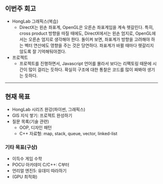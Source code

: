 ## 이번주 회고
- HongLab 그래픽스(복습)
    - DirectX는 왼손 좌표계, OpenGL은 오른손 좌표계임을 계속 헷갈린다. 특히, cross product 방향을 따질 때에도, DirectX에서는 왼손 엄지로, OpenGL에서는 오른손 엄지로 생각해야 한다. 돌이켜 보면, 좌표계가 방향을 고려해야 하는 벡터 연산에도 영향을 주는 것은 당연하다. 좌표계가 바뀔 때마다 헷갈리지 않도록 잘 기억해둬야겠다.
- 프로젝트
    - 프로젝트를 진행하면서, Javascript 언어를 몰라서 보다는 리팩토링 때문에 시간이 많이 걸리는 듯하다. 확실히 구조에 대한 통찰은 코드를 많이 짜봐야 생기는 듯하다.
---
## 현재 목표
  - HongLab 시리즈 완강(파이썬, 그래픽스)
  - GIS 지식 쌓기: 프로젝트 완성하기
  - 질문 목록(기술 관련)
      - OOP, 디자인 패턴
      - C++ 자료형: map, stack, queue, vector, linked-list
### 기타 목표(구상)
  - 이득수 게임 수학
  - POCU 아카데미 C/C++: C부터
  - 언리얼 엔진5: 유데미 따라하기
  - (GPU 최적화)
